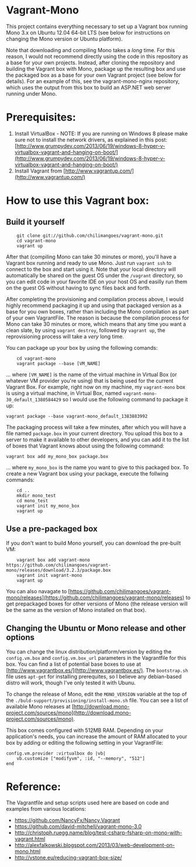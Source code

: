 Vagrant-Mono
============

This project contains everything necessary to set up a Vagrant box running Mono 3.x on Ubuntu 12.04 64-bit LTS (see below for instructions on changing the Mono version or Ubuntu platform).

Note that downloading and compiling Mono takes a *long* time. For this reason, I would not recommend directly using the code in this repository as a base for your own projects. Instead, after cloning the repository and building the Vagrant box with Mono, package up the resulting box and use the packaged box as a base for your own Vagrant project (see below for details). For an example of this, see the vagrant-mono-nginx repository, which uses the output from this box to build an ASP.NET web server running under Mono.


Prerequisites:
==============

1. Install VirtualBox - NOTE: If you are running on Windows 8 please make sure not to install the network drivers, as explained in this post: [http://www.grumpydev.com/2013/06/19/windows-8-hyper-v-virtualbox-vagrant-and-hanging-on-boot/](http://www.grumpydev.com/2013/06/19/windows-8-hyper-v-virtualbox-vagrant-and-hanging-on-boot/)
2. Install Vagrant from [http://www.vagrantup.com/](http://www.vagrantup.com/)


How to use this Vagrant box:
============================

Build it yourself
-------------------

```shell
	git clone git://github.com/chilimangoes/vagrant-mono.git
	cd vagrant-mono
	vagrant up
```

After that (compiling Mono can take 30 minutes or more), you'll have a Vagrant box running and ready to use Mono. Just run `vagrant ssh` to connect to the box and start using it. Note that your local directory will automatically be shared on the guest OS under the `/vagrant` directory, so you can edit code in your favorite IDE on your host OS and easilly run them on the guest OS without having to sync files back and forth.

After completing the provisioning and compilation process above, I would highly recommend packaging it up and using that packaged version as a base for you own boxes, rather than including the Mono compilation as part of your own VagrantFile. The reason is because the compilation process for Mono can take 30 minutes or more, which means that any time you want a clean slate, by using `vagrant destroy`, followed by `vagrant up`, the reprovisioning process will take a *very* long time.

You can package up your box by using the following comands:

```shell
	cd vagrant-mono
	vagrant package --base [VM_NAME]
```

... where `[VM_NAME]` is the name of the virtual machine in Virtual Box (or whatever VM provider you're using) that is being used for the current Vagrant Box. For example, right now on my machine, my `vagrant-mono` box is using a virtual machine, in Virtual Box, named `vagrant-mono-30_default_1380584429` so I would use the following command to package it up:

	vagrant package --base vagrant-mono_default_1383883992

The packaging process will take a few minutes, after which you will have a file named `package.box` in your current directory. You upload this box to a server to make it available to other developers, and you can add it to the list of boxes that Vagrant knows about using the following command:

	vagrant box add my_mono_box package.box

... where `my_mono_box` is the name you want to give to this packaged box. To create a new Vagrant box using your package, execute the follwing commands:

```shell
	cd ..
	mkdir mono_test
	cd mono_test
	vagrant init my_mono_box
	vagrant up
```

Use a pre-packaged box
----------------------

If you don't want to build Mono yourself, you can download the pre-built VM:

```shell
	vagrant box add vagrant-mono https://github.com/chilimangoes/vagrant-mono/releases/download/3.2.3/package.box
	vagrant init vagrant-mono
	vagrant up
```

You can also navagate to [https://github.com/chilimangoes/vagrant-mono/releases](https://github.com/chilimangoes/vagrant-mono/releases) to get prepackaged boxes for other versions of Mono (the release version will be the same as the version of Mono installed on that box).

Changing the Ubuntu or Mono release and other options
-----------------------------------------------------

You can change the linux distribution/platform/version by editing the `config.vm.box` and `config.vm.box_url` parameters in the Vagrantfile for this box. You can find a list of potential base boxes to use at [http://www.vagrantbox.es/](http://www.vagrantbox.es/). The `bootstrap.sh` file uses `apt-get` for installing prerequites, so I believe any debian-based distro will work, though I've only tested it with Ubunu.

To change the release of Mono, edit the `MONO_VERSION` variable at the top of the `./buld-support/provisioning/install-mono.sh` file. You can see a list of available Mono releases at [http://download.mono-project.com/sources/mono](http://download.mono-project.com/sources/mono).

This box comes configured with 512MB RAM. Depending on your application's needs, you can increase the amount of RAM allocated to your box by adding or editing the following setting in your VagrantFile:

	config.vm.provider :virtualbox do |vb|
		vb.customize ["modifyvm", :id, "--memory", "512"]
	end


Reference:
==========

The Vagrantfile and setup scripts used here are based on code and examples from various locations:

* https://github.com/NancyFx/Nancy.Vagrant
* https://github.com/david-mitchell/vagrant-mono-3.0
* http://christoph.ruegg.name/blog/test-csharp-fsharp-on-mono-with-vagrant.html
* http://alexfalkowski.blogspot.com/2013/03/web-development-on-mono.html
* http://vstone.eu/reducing-vagrant-box-size/
